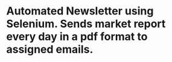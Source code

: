 # Automated Newsletter using Selenium. Sends market report every day in a pdf format to assigned emails.
